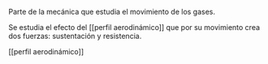 Parte de la mecánica que estudia el movimiento de los gases.

Se estudia el efecto del [[perfil aerodinámico]] que por su movimiento crea dos fuerzas: sustentación y resistencia.

[[perfil aerodinámico]]



